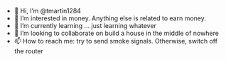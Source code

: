 - 👋 Hi, I’m @tmartin1284
- 👀 I’m interested in money. Anything else is related to earn money.
- 🌱 I’m currently learning ... just learning whatever
- 💞️ I’m looking to collaborate on build a house in the middle of nowhere
- 📫 How to reach me: try to send smoke signals. Otherwise, switch off the router


<!---
tmartin1284/tmartin1284 is a ✨ special ✨ repository because its `README.md` (this file) appears on your GitHub profile.
You can click the Preview link to take a look at your changes.
--->
